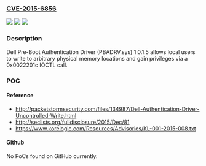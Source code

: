 ### [CVE-2015-6856](https://cve.mitre.org/cgi-bin/cvename.cgi?name=CVE-2015-6856)
![](https://img.shields.io/static/v1?label=Product&message=n%2Fa&color=blue)
![](https://img.shields.io/static/v1?label=Version&message=n%2Fa&color=blue)
![](https://img.shields.io/static/v1?label=Vulnerability&message=n%2Fa&color=brighgreen)

### Description

Dell Pre-Boot Authentication Driver (PBADRV.sys) 1.0.1.5 allows local users to write to arbitrary physical memory locations and gain privileges via a 0x0022201c IOCTL call.

### POC

#### Reference
- http://packetstormsecurity.com/files/134987/Dell-Authentication-Driver-Uncontrolled-Write.html
- http://seclists.org/fulldisclosure/2015/Dec/81
- https://www.korelogic.com/Resources/Advisories/KL-001-2015-008.txt

#### Github
No PoCs found on GitHub currently.

